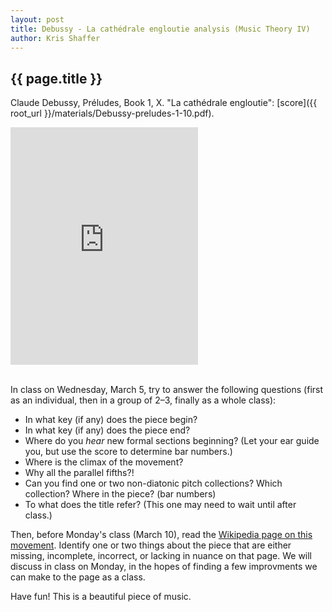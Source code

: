 ```yaml
---
layout: post
title: Debussy - La cathédrale engloutie analysis (Music Theory IV) 
author: Kris Shaffer
---
```


## {{ page.title }} ##

Claude Debussy, Préludes, Book 1, X. "La cathédrale engloutie": [score]({{ root_url }}/materials/Debussy-preludes-1-10.pdf).

<iframe src="https://embed.spotify.com/?uri=spotify:track:6EkMkK5ekg3NaSJAxFsEmx" width="300" height="380" frameborder="0" allowtransparency="true"></iframe><br/><br/>

In class on Wednesday, March 5, try to answer the following questions (first as an individual, then in a group of 2–3, finally as a whole class):

- In what key (if any) does the piece begin?  
- In what key (if any) does the piece end?  
- Where do you *hear* new formal sections beginning? (Let your ear guide you, but use the score to determine bar numbers.)  
- Where is the climax of the movement?  
- Why all the parallel fifths?!  
- Can you find one or two non-diatonic pitch collections? Which collection? Where in the piece? (bar numbers)  
- To what does the title refer? (This one may need to wait until after class.)  

Then, before Monday's class (March 10), read the [Wikipedia page on this movement](http://en.wikipedia.org/wiki/La_cathédrale_engloutie). Identify one or two things about the piece that are either missing, incomplete, incorrect, or lacking in nuance on that page. We will discuss in class on Monday, in the hopes of finding a few improvments we can make to the page as a class.

Have fun! This is a beautiful piece of music.